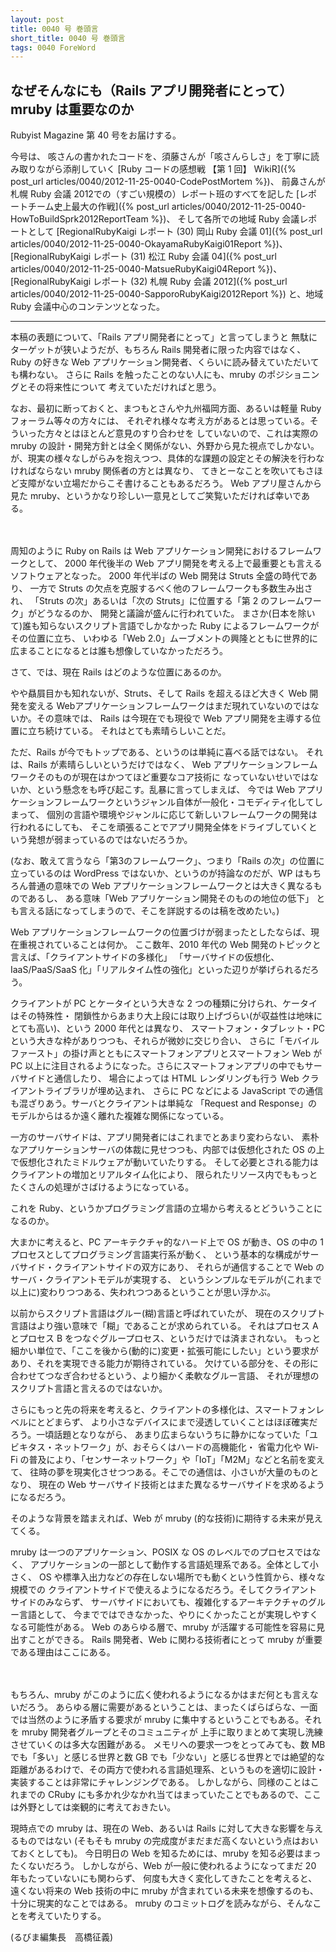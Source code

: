 ```yaml
---
layout: post
title: 0040 号 巻頭言
short_title: 0040 号 巻頭言
tags: 0040 ForeWord
---
```



## なぜそんなにも（Rails アプリ開発者にとって）mruby は重要なのか

Rubyist Magazine 第 40 号をお届けする。

今号は、
咳さんの書かれたコードを、須藤さんが「咳さんらしさ」を丁寧に読み取りながら添削していく
[Ruby コードの感想戦 【第 1 回】 WikiR]({% post_url articles/0040/2012-11-25-0040-CodePostMortem %})、
前鼻さんが札幌 Ruby 会議 2012での（すごい規模の）レポート班のすべてを記した
[レポートチーム史上最大の作戦]({% post_url articles/0040/2012-11-25-0040-HowToBuildSprk2012ReportTeam %})、
そして各所での地域 Ruby 会議レポートとして
[RegionalRubyKaigi レポート (30) 岡山 Ruby 会議 01]({% post_url articles/0040/2012-11-25-0040-OkayamaRubyKaigi01Report %})、
[RegionalRubyKaigi レポート (31) 松江 Ruby 会議 04]({% post_url articles/0040/2012-11-25-0040-MatsueRubyKaigi04Report %})、
[RegionalRubyKaigi レポート (32) 札幌 Ruby 会議 2012]({% post_url articles/0040/2012-11-25-0040-SapporoRubyKaigi2012Report %})
と、地域 Ruby 会議中心のコンテンツとなった。

----

本稿の表題について、「Rails アプリ開発者にとって」と言ってしまうと
無駄にターゲットが狭いようだが、もちろん Rails 開発者に限った内容ではなく、
Ruby の好きな Web アプリケーション開発者、くらいに読み替えていただいても構わない。
さらに Rails を触ったことのない人にも、mruby のポジショニングとその将来性について
考えていただければと思う。

なお、最初に断っておくと、まつもとさんや九州福岡方面、あるいは軽量 Ruby フォーラム等々の方々には、
それぞれ様々な考え方があるとは思っている。そういった方々とはほとんど意見のすり合わせを
していないので、これは実際の mruby の設計・開発方針とは全く関係がない、外野から見た視点でしかない。
が、現実の様々なしがらみを抱えつつ、具体的な課題の設定とその解決を行わなければならない mruby 関係者の方とは異なり、
てきとーなことを吹いてもさほど支障がない立場だからこそ書けることもあるだろう。
Web アプリ屋さんから見た mruby、というかなり珍しい一意見としてご笑覧いただければ幸いである。

　

周知のように Ruby on Rails は Web アプリケーション開発におけるフレームワークとして、
2000 年代後半の Web アプリ開発を考える上で最重要とも言えるソフトウェアとなった。
2000 年代半ばの Web 開発は Struts 全盛の時代であり、
一方で Struts の欠点を克服するべく他のフレームワークも多数生み出され、
「Struts の次」あるいは「次の Struts」に位置する「第 2 のフレームワーク」がどうなるのか、
開発と議論が盛んに行われていた。
まさか(日本を除いて)誰も知らないスクリプト言語でしかなかった Ruby によるフレームワークがその位置に立ち、
いわゆる「Web 2.0」ムーブメントの興隆とともに世界的に広まることになるとは誰も想像していなかっただろう。

さて、では、現在 Rails はどのような位置にあるのか。

やや贔屓目かも知れないが、Struts、そして Rails を超えるほど大きく Web 開発を変える
Webアプリケーションフレームワークはまだ現れていないのではないか。その意味では、
Rails は今現在でも現役で Web アプリ開発を主導する位置に立ち続けている。
それはとても素晴らしいことだ。

ただ、Rails が今でもトップである、というのは単純に喜べる話ではない。
それは、Rails が素晴らしいというだけではなく、
Web アプリケーションフレームワークそのものが現在はかつてほど重要なコア技術に
なっていないせいではないか、という懸念をも呼び起こす。乱暴に言ってしまえば、
今では Web アプリケーションフレームワークというジャンル自体が一般化・コモディティ化してしまって、
個別の言語や環境やジャンルに応じて新しいフレームワークの開発は行われるにしても、
そこを頑張ることでアプリ開発全体をドライブしていくという発想が弱まっているのではないだろうか。

(なお、敢えて言うなら「第3のフレームワーク」、つまり「Rails の次」の位置に立っているのは
WordPress ではないか、というのが持論なのだが、WP はもちろん普通の意味での Web アプリケーションフレームワークとは大きく異なるものであるし、
ある意味「Web アプリケーション開発そのものの地位の低下」
とも言える話になってしまうので、そこを詳説するのは稿を改めたい。)

Web アプリケーションフレームワークの位置づけが弱まったとしたならば、現在重視されていることは何か。
ここ数年、2010 年代の Web 開発のトピックと言えば、「クライアントサイドの多様化」
「サーバサイドの仮想化、IaaS/PaaS/SaaS 化」「リアルタイム性の強化」といった辺りが挙げられるだろう。

クライアントが PC とケータイという大きな 2 つの種類に分けられ、ケータイはその特殊性・
閉鎖性からあまり大上段には取り上げづらい(が収益性は地味にとても高い)、という 2000 年代とは異なり、
スマートフォン・タブレット・PC という大きな枠がありつつも、それらが微妙に交じり合い、
さらに「モバイルファースト」の掛け声とともにスマートフォンアプリとスマートフォン Web が
PC 以上に注目されるようになった。さらにスマートフォンアプリの中でもサーバサイドと通信したり、
場合によっては HTML レンダリングも行う Web クライアントライブラリが埋め込まれ、
さらに PC などによる JavaScript での通信も混ざりあう。サーバとクライアントは単純な
「Request and Response」のモデルからはるか遠く離れた複雑な関係になっている。

一方のサーバサイドは、アプリ開発者にはこれまでとあまり変わらない、
素朴なアプリケーションサーバの体裁に見せつつも、内部では仮想化された OS の上で仮想化されたミドルウェアが動いていたりする。
そして必要とされる能力はクライアントの増加とリアルタイム化により、
限られたリソース内でももっとたくさんの処理がさばけるようになっている。

これを Ruby、というかプログラミング言語の立場から考えるとどういうことになるのか。

大まかに考えると、PC アーキテクチャ的なハード上で OS が動き、OS の中の 1 プロセスとしてプログラミング言語実行系が動く、
という基本的な構成がサーバサイド・クライアントサイドの双方にあり、
それらが通信することで Web のサーバ・クライアントモデルが実現する、
というシンプルなモデルが(これまで以上に)変わりつつある、失われつつあるということが思い浮かぶ。

以前からスクリプト言語はグルー(糊)言語と呼ばれていたが、
現在のスクリプト言語はより強い意味で「糊」であることが求められている。
それはプロセス A とプロセス B をつなぐグループロセス、というだけでは済まされない。
もっと細かい単位で、「ここを後から(動的に)変更・拡張可能にしたい」という要求があり、それを実現できる能力が期待されている。
欠けている部分を、その形に合わせてつなぎ合わせるという、より細かく柔軟なグルー言語、
それが理想のスクリプト言語と言えるのではないか。

さらにもっと先の将来を考えると、クライアントの多様化は、スマートフォンレベルにとどまらず、
より小さなデバイスにまで浸透していくことはほぼ確実だろう。一頃話題となりながら、
あまり広まらないうちに静かになっていた「ユビキタス・ネットワーク」が、おそらくはハードの高機能化・
省電力化や Wi-Fi の普及により、「センサーネットワーク」や「IoT」「M2M」などと名前を変えて、
往時の夢を現実化させつつある。そこでの通信は、小さいが大量のものとなり、
現在の Web サーバサイド技術とはまた異なるサーバサイドを求めるようになるだろう。

そのような背景を踏まえれば、Web が mruby (的な技術)に期待する未来が見えてくる。

mruby は一つのアプリケーション、POSIX な OS のレベルでのプロセスではなく、
アプリケーションの一部として動作する言語処理系である。全体として小さく、
OS や標準入出力などの存在しない場所でも動くという性質から、様々な規模での
クライアントサイドで使えるようになるだろう。そしてクライアントサイドのみならず、
サーバサイドにおいても、複雑化するアーキテクチャのグルー言語として、
今までではできなかった、やりにくかったことが実現しやすくなる可能性がある。
Web のあらゆる層で、mruby が活躍する可能性を容易に見出すことができる。
Rails 開発者、Web に関わる技術者にとって mruby が重要である理由はここにある。

　

もちろん、mruby がこのように広く使われるようになるかはまだ何とも言えないだろう。
あらゆる層に需要があるということは、まったくばらばらな、一面では当然のように矛盾する要求が
mruby に集中するということでもある。それを mruby 開発者グループとそのコミュニティが
上手に取りまとめて実現し洗練させていくのは多大な困難がある。
メモリへの要求一つをとってみても、数 MB でも「多い」と感じる世界と数 GB でも「少ない」と感じる世界とでは絶望的な距離があるわけで、その両方で使われる言語処理系、というものを適切に設計・実装することは非常にチャレンジングである。
しかしながら、同様のことはこれまでの CRuby にも多かれ少なかれ当てはまっていたことでもあるので、ここは外野としては楽観的に考えておきたい。

現時点での mruby は、現在の Web、あるいは Rails に対して大きな影響を与えるものではない
(そもそも mruby の完成度がまだまだ高くないという点はおいておくとしても)。
今日明日の Web を知るためには、mruby を知る必要はまったくないだろう。
しかしながら、Web が一般に使われるようになってまだ 20 年もたっていないにも関わらず、
何度も大きく変化してきたことを考えると、遠くない将来の Web 技術の中に
mruby が含まれている未来を想像するのも、十分に現実的なことではある。
mruby のコミットログを読みながら、そんなことを考えていたりする。

(るびま編集長　高橋征義)


